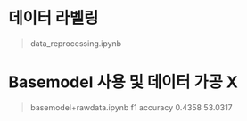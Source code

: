 # 데이터 라벨링
> data_reprocessing.ipynb 
# Basemodel 사용 및 데이터 가공 X
> basemodel+rawdata.ipynb
> f1        accuracy
> 0.4358    53.0317

